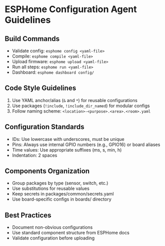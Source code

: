 # ESPHome Configuration Agent Guidelines

## Build Commands
- Validate config: `esphome config <yaml-file>`
- Compile: `esphome compile <yaml-file>`
- Upload firmware: `esphome upload <yaml-file>`
- Run all steps: `esphome run <yaml-file>`
- Dashboard: `esphome dashboard config/`

## Code Style Guidelines
1. Use YAML anchor/alias (`&` and `*`) for reusable configurations
2. Use packages (`!include`, `!include_dir_named`) for modular configs
3. Follow naming scheme: `<location>-<purpose>.<area>.<room>.yaml`

## Configuration Standards
- IDs: Use lowercase with underscores, must be unique
- Pins: Always use internal GPIO numbers (e.g., GPIO16) or board aliases
- Time values: Use appropriate suffixes (ms, s, min, h)
- Indentation: 2 spaces

## Components Organization
- Group packages by type (sensor, switch, etc.)
- Use substitutions for reusable values
- Keep secrets in packages/common/secrets.yaml
- Use board-specific configs in boards/ directory

## Best Practices
- Document non-obvious configurations
- Use standard component structure from ESPHome docs
- Validate configuration before uploading

